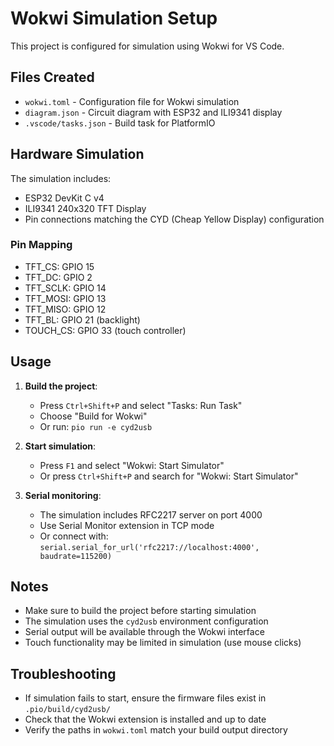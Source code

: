 # Wokwi Simulation Setup

This project is configured for simulation using Wokwi for VS Code.

## Files Created

- `wokwi.toml` - Configuration file for Wokwi simulation
- `diagram.json` - Circuit diagram with ESP32 and ILI9341 display
- `.vscode/tasks.json` - Build task for PlatformIO

## Hardware Simulation

The simulation includes:
- ESP32 DevKit C v4
- ILI9341 240x320 TFT Display
- Pin connections matching the CYD (Cheap Yellow Display) configuration

### Pin Mapping
- TFT_CS: GPIO 15
- TFT_DC: GPIO 2  
- TFT_SCLK: GPIO 14
- TFT_MOSI: GPIO 13
- TFT_MISO: GPIO 12
- TFT_BL: GPIO 21 (backlight)
- TOUCH_CS: GPIO 33 (touch controller)

## Usage

1. **Build the project**: 
   - Press `Ctrl+Shift+P` and select "Tasks: Run Task"
   - Choose "Build for Wokwi"
   - Or run: `pio run -e cyd2usb`

2. **Start simulation**:
   - Press `F1` and select "Wokwi: Start Simulator"
   - Or press `Ctrl+Shift+P` and search for "Wokwi: Start Simulator"

3. **Serial monitoring**:
   - The simulation includes RFC2217 server on port 4000
   - Use Serial Monitor extension in TCP mode
   - Or connect with: `serial.serial_for_url('rfc2217://localhost:4000', baudrate=115200)`

## Notes

- Make sure to build the project before starting simulation
- The simulation uses the `cyd2usb` environment configuration
- Serial output will be available through the Wokwi interface
- Touch functionality may be limited in simulation (use mouse clicks)

## Troubleshooting

- If simulation fails to start, ensure the firmware files exist in `.pio/build/cyd2usb/`
- Check that the Wokwi extension is installed and up to date
- Verify the paths in `wokwi.toml` match your build output directory
